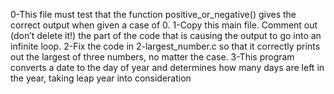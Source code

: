 0-This file must test that the function positive_or_negative() gives the correct output when given a case of 0.
1-Copy this main file. Comment out (don’t delete it!) the part of the code that is causing the output to go into an infinite loop.
2-Fix the code in 2-largest_number.c so that it correctly prints out the largest of three numbers, no matter the case.
3-This program converts a date to the day of year and determines how many days are left in the year, taking leap year into consideration
